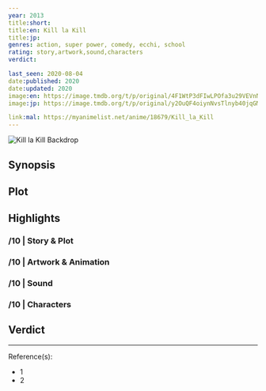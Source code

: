 ```yaml
---
year: 2013
title:short:
title:en: Kill la Kill
title:jp:
genres: action, super power, comedy, ecchi, school
rating: story,artwork,sound,characters
verdict:

last_seen: 2020-08-04
date:published: 2020
date:updated: 2020
image:en: https://image.tmdb.org/t/p/original/4F1WtP3dFIwLPOfa3u29VEVnNkf.jpg
image:jp: https://image.tmdb.org/t/p/original/y2OuQF4oiynNvsTlnyb40jqGMdJ.jpg

link:mal: https://myanimelist.net/anime/18679/Kill_la_Kill
---
```


![Kill la Kill Backdrop](https://image.tmdb.org/t/p/original/kFJTEDYjm1EuowbYo7qcaJUBFXA.jpg)

## Synopsis

## Plot

## Highlights

### /10 | Story & Plot

### /10 | Artwork & Animation

### /10 | Sound

### /10 | Characters

## Verdict

<!-- SPOILERS -->

<!-- CLOSING -->

---
Reference(s):

- 1
- 2
